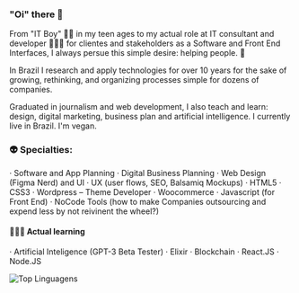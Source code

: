 ### "Oi" there 👋
From "IT Boy" 👦🏻 in my teen ages to my actual role at IT consultant and developer 👨🏻‍🔧 for clientes and stakeholders as a Software and Front End Interfaces, I always persue this simple desire: helping people. 🤝

In Brazil I research and apply technologies for over 10 years for the sake of growing, rethinking, and organizing processes simple for dozens of companies.

Graduated in journalism and web development, I also teach and learn: design, digital marketing, business plan and artificial intelligence. I currently live in Brazil. I'm vegan.

### 👽 Specialties: 
· Software and App Planning
· Digital Business Planning
· Web Design (Figma Nerd) and UI
· UX (user flows, SEO, Balsamiq Mockups)
· HTML5
· CSS3
· Wordpress – Theme Developer
· Woocommerce 
· Javascript (for Front End)
· NoCode Tools (how to make Companies outsourcing and expend less by not reivinent the wheel?)

#### 👨🏽‍🚀 Actual learning
· Artificial Inteligence (GPT-3 Beta Tester)
· Elixir
· Blockchain
· React.JS
· Node.JS

![Top Linguagens](https://github-readme-stats.vercel.app/api/top-langs/?username=marcelxv&layout=compact)
